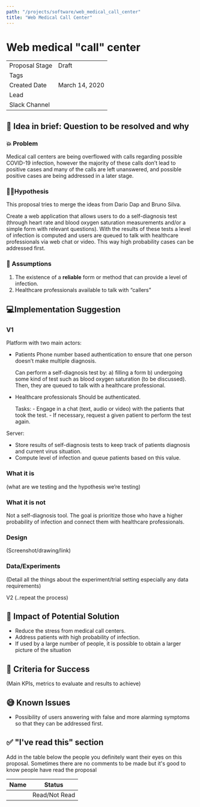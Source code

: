 ```yaml
---
path: "/projects/software/web_medical_call_center"
title: "Web Medical Call Center"
---
```


# Web medical "call" center
| | |
|-|-|
| Proposal Stage |  Draft    |
| Tags           |      |
| Created Date   |   March 14, 2020   |
| Lead           |      |
| Slack Channel  |      |

## 📃 Idea in brief: Question to be resolved and why

### 💥 Problem

Medical call centers are being overflowed with calls regarding possible COVID-19 infection, however the majority of these calls don’t lead to positive cases and many of the calls are left unanswered, and possible positive cases are being addressed in a later stage. 

### 👨‍🔬Hypothesis

This proposal tries to merge the ideas from Dario Dap and Bruno Silva.

Create a web application that allows users to do a self-diagnosis test (through heart rate and blood oxygen saturation measurements and/or a simple form with relevant questions). With the results of these tests a level of infection is computed and users are queued to talk with healthcare professionals via web chat or video. This way high probability cases can be addressed first. 


### 🤔 Assumptions

1. The existence of a __reliable__ form or method that can provide a level of infection. 
2. Healthcare professionals available to talk with “callers” 


## 💻Implementation Suggestion

### V1
Platform with two main actors: 

 * Patients 
	Phone number based authentication to ensure that one person doesn’t make multiple diagnosis.
	
	Can perform a self-diagnosis test by: a) filling a form b) undergoing some kind of test such as blood oxygen saturation (to be discussed). Then, they are queued to talk with a healthcare professional.
 * Healthcare professionals
Should be authenticated.
		
	Tasks: 
		 - Engage in a chat (text, audio or video) with the patients that took the test.
		 - If necessary, request a given patient to perform the test again.

Server: 
* Store results of self-diagnosis tests to keep track of patients diagnosis and current virus situation. 
* Compute level of infection and queue patients based on this value. 


### What it is
(what are we testing and the hypothesis we’re testing)

### What it is not

Not a self-diagnosis tool. The goal is prioritize those who have a higher probability of infection and connect them with healthcare professionals.

### Design
(Screenshot/drawing/link)

### Data/Experiments
(Detail all the things about the experiment/trial setting especially any data requirements)

V2 (..repeat the process)

## 💪 Impact of Potential Solution
* Reduce the stress from medical call centers.
* Address patients with high probability of infection.
* If used by a large number of people, it is possible to obtain a larger picture of the situation

## 🙌 Criteria for Success
(Main KPIs, metrics to evaluate and results to achieve)

## 😅 Known Issues
* Possibility of users answering with false and more alarming symptoms so that they can be addressed first.

## ✅ "I've read this" section
Add in the table below the people you definitely want their eyes on this proposal. Sometimes there are no comments to be made but it's good to know people have read the proposal

| Name | Status |
|-|-|
|  |  Read/Not Read    |